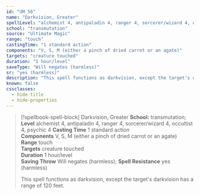 ```yaml
---
id: "UM_56"
name: "Darkvision, Greater"
spellLevel: "alchemist 4, antipaladin 4, ranger 4, sorcerer/wizard 4, occultist 4, psychic 4"
school: "transmutation"
source: "Ultimate Magic"
range: "touch"
castingTime: "1 standard action"
components: "V, S, M (either a pinch of dried carrot or an agate)"
targets: "creature touched"
duration: "1 hour/level"
saveType: "Will negates (harmless)"
sr: "yes (harmless)"
description: "This spell functions as darkvision, except the target's darkvision has a range of 120 feet."
known: false
cssclasses:
  - hide-title
  - hide-properties
---
```


> [!spellbook-spell-block] Darkvision, Greater
> **School:** transmutation; **Level** alchemist 4, antipaladin 4, ranger 4, sorcerer/wizard 4, occultist 4, psychic 4
> **Casting Time** 1 standard action  
> **Components** V, S, M (either a pinch of dried carrot or an agate)  
> **Range** touch  
> **Targets** creature touched  
> **Duration** 1 hour/level  
> **Saving Throw** Will negates (harmless); **Spell Resistance** yes (harmless)
> 
> This spell functions as darkvision, except the target's darkvision has a range of 120 feet.